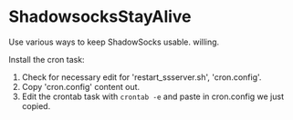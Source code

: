 # ShadowsocksStayAlive
Use various ways to keep ShadowSocks usable. willing.


Install the cron task:

1. Check for necessary edit for 'restart_ssserver.sh', 'cron.config'.
2. Copy 'cron.config' content out.
3. Edit the crontab task with `crontab -e` and paste in cron.config we just copied.
